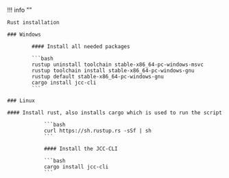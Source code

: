 !!! info ""

    Rust installation

    ### Windows

            #### Install all needed packages

            ```bash
            rustup uninstall toolchain stable-x86_64-pc-windows-msvc
            rustup toolchain install stable-x86_64-pc-windows-gnu
            rustup default stable-x86_64-pc-windows-gnu
            cargo install jcc-cli
            ```

    ### Linux

    #### Install rust, also installs cargo which is used to run the script

                ```bash
                curl https://sh.rustup.rs -sSf | sh 
                ```

                #### Install the JCC-CLI

                ```bash
                cargo install jcc-cli
                ```
